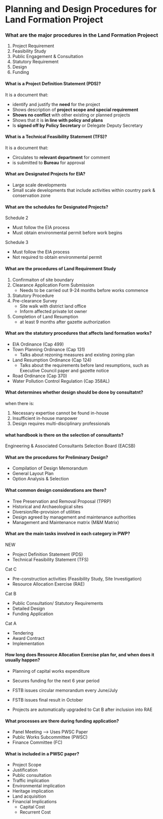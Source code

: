 # Planning and Design Procedures for Land Formation Project

### What are the major procedures in the Land Formation Projeect
1. Project Requirement
2. Feasibility Study
3. Public Engagement & Consultation
4. Statutory Requirement
5. Design
6. Funding

#### What is a Project Definition Statement (PDS)?
It is a document that:
- identify and justify the **need** for the project
- Shows description of **project scope and special requirement**
- **Shows no conflict** with other existing or planned projects
- Shows that it is **in line with policy and plans**
- Is **signed off by Policy Secretary** or Delegate Deputy Secretary  

#### What is a Technical Feasibility Statement (TFS)?
It is a document that: 
- Circulates to **relevant department** for comment
- is submitted to **Bureau** for approval

#### What are Designated Projects for EIA? 
- Large scale developments
- Small scale developments that include activities within country park & conservation zone

#### What are the schedules for Designated Projects? 
Schedule 2

- Must follow the EIA process
- Must obtain environmental permit before work begins

Schedule 3

- Must follow the EIA process
- Not required to obtain environmental permit

#### What are the procedures of Land Requirement Study
1. Confirmaiton of site boundary
2. Clearance Application Form Submission
    - Needs to be carried out 9-24 months before works commence
3. Statutory Procedure
4. Pre-clearance Survey
    - Site walk with district land office
    - Inform affected private lot owner
5. Completion of Land Resumption
    - at least 9 months after gazette authorization

#### What are the statutory procedures that affects land formation works?
- EIA Ordinance (Cap 499)
- Town Planning Ordinance (Cap 131)
    - Talks about rezoning measures and existing zoning plan
- Land Resumption Ordinance (Cap 124)
    - Talks about the requirements before land resumptions, such as Executive Council paper and gazette notice
- Road Ordinance (Cap 370)
- Water Pollution Control Regulation (Cap 358AL)

#### What determines whether design should be done by consultatnt?
when there is: 
1. Necessary expertise cannot be found in-house
2. Insufficient in-house manpower 
3. Design requires multi-disciplinary professionals 

#### what handbook is there on the selection of consultants? 
Engineering & Associated Consultants Selection Board (EACSB)

#### What are the procedures for Preliminary Design?
- Compilation of Design Memorandum
- General Layout Plan
- Option Analysis & Selection

#### What common design considerations are there? 
- Tree Preservation and Removal Proposal (TPRP)
- Historical and Archaeological sites
- Diversion/Re-provision of utilities
- Design agreed by management and maintenance authorities
- Management and Maintenance matrix (M&M Matrix)

#### What are the main tasks involved in each category in PWP?
NEW 
 - Project Definition Statement (PDS)
 - Technical Feasibility Statement (TFS)

Cat C
- Pre-construction activities (Feasibility Study, Site Investigation)
- Resource Allocation Exercise (RAE)

Cat B
- Public Consultation/ Statutory Requirements
- Detailed Design
- Funding Application

Cat A
- Tendering
- Award Contract
- Implementation

#### How long does Resource Allocation Exercise plan for, and when does it usually happen?
- Planning of capital works expenditure

- Secures funding for the next 6 year period

- FSTB issues circular memorandum every June/July

- FSTB issues final result in October

- Projects are automatically upgraded to Cat B after inclusion into RAE

#### What processes are there during funding application?

- Panel Meeting --> Uses PWSC Paper
- Public Works Subcommittee (PWSC)
- Finance Committee (FC) 

#### What is included in a PWSC paper?

- Project Scope 
- Justification
- Public consultation
- Traffic implication
- Environmental implication
- Heritage implication
- Land acquisition
- Financial Implications
    - Capital Cost
    - Recurrent Cost





